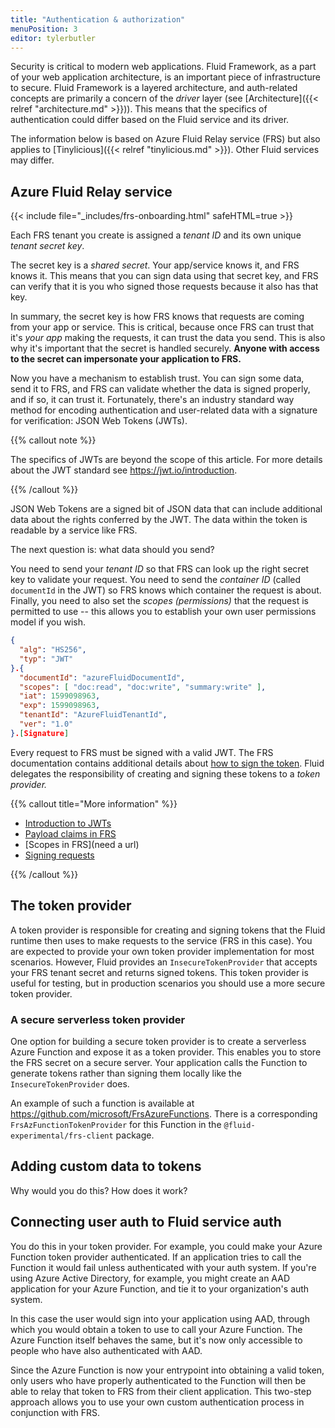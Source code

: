 ```yaml
---
title: "Authentication & authorization"
menuPosition: 3
editor: tylerbutler
---
```


Security is critical to modern web applications. Fluid Framework, as a part of your web application architecture, is an
important piece of infrastructure to secure. Fluid Framework is a layered architecture, and auth-related concepts are
primarily a concern of the *driver* layer (see [Architecture]({{< relref "architecture.md" >}})). This means that the
specifics of authentication could differ based on the Fluid service and its driver.

The information below is based on Azure Fluid Relay service (FRS) but also applies to
[Tinylicious]({{< relref "tinylicious.md" >}}). Other Fluid services may differ.

## Azure Fluid Relay service

{{< include file="_includes/frs-onboarding.html" safeHTML=true >}}

Each FRS tenant you create is assigned a *tenant ID* and its own unique *tenant secret key*.

The secret key is a *shared secret*. Your app/service knows it, and FRS knows it. This means that you can sign data
using that secret key, and FRS can verify that it is you who signed those requests because it also has that key.

In summary, the secret key is how FRS knows that requests are coming from your app or service. This is critical, because
once FRS can trust that it's *your app* making the requests, it can trust the data you send. This is also why it's
important that the secret is handled securely. **Anyone with access to the secret can impersonate your application to
FRS.**

Now you have a mechanism to establish trust. You can sign some data, send it to FRS, and FRS can validate whether the
data is signed properly, and if so, it can trust it. Fortunately, there's an industry standard way method for encoding
authentication and user-related data with a signature for verification: JSON Web Tokens (JWTs).

{{% callout note %}}

The specifics of JWTs are beyond the scope of this article. For more details about the JWT standard see
<https://jwt.io/introduction>.

{{% /callout %}}

JSON Web Tokens are a signed bit of JSON data that can include additional data about the rights conferred by the
JWT. The data within the token is readable by a service like FRS.

The next question is: what data should you send?

You need to send your *tenant ID* so that FRS can look up the right secret key to validate your request. You need to
send the *container ID* (called `documentId` in the JWT) so FRS knows which container the request is about. Finally, you
need to also set the *scopes (permissions)* that the request is permitted to use -- this allows you to establish your
own user permissions model if you wish.

```json {linenos=inline,hl_lines=["5-6",9]}
{
  "alg": "HS256",
  "typ": "JWT"
}.{
  "documentId": "azureFluidDocumentId",
  "scopes": [ "doc:read", "doc:write", "summary:write" ],
  "iat": 1599098963,
  "exp": 1599098963,
  "tenantId": "AzureFluidTenantId",
  "ver": "1.0"
}.[Signature]
```

Every request to FRS must be signed with a valid JWT. The FRS documentation contains additional details about [how to
sign the token][1]. Fluid delegates the responsibility of creating and signing these tokens to a *token provider.*

[1]: (https://github.com/MicrosoftDocs/azure-fluid-preview-pr/blob/main/azure-fluid-relay-preview-pr/articles/howtos/fluid-jwtoken.md#how-can-you-generate-an-azure-fluid-relay-token)

{{% callout title="More information" %}}

* [Introduction to JWTs](https://jwt.io/introduction)
* [Payload claims in FRS](https://github.com/MicrosoftDocs/azure-fluid-preview-pr/blob/main/azure-fluid-relay-preview-pr/articles/howtos/fluid-jwtoken.md#payload-claims)
* [Scopes in FRS](need a url)
* [Signing requests](https://github.com/MicrosoftDocs/azure-fluid-preview-pr/blob/main/azure-fluid-relay-preview-pr/articles/howtos/fluid-jwtoken.md#how-can-you-generate-an-azure-fluid-relay-token)

{{% /callout %}}

## The token provider

A token provider is responsible for creating and signing tokens that the Fluid runtime then uses to make requests to the
service (FRS in this case). You are expected to provide your own token provider implementation for most scenarios.
However, Fluid provides an `InsecureTokenProvider` that accepts your FRS tenant secret and returns signed tokens. This
token provider is useful for testing, but in production scenarios you should use a more secure token provider.

### A secure serverless token provider

One option for building a secure token provider is to create a serverless Azure Function and expose it as a token
provider. This enables you to store the FRS secret on a secure server. Your application calls the Function to generate
tokens rather than signing them locally like the `InsecureTokenProvider` does.

An example of such a function is available at <https://github.com/microsoft/FrsAzureFunctions>. There is a
corresponding `FrsAzFunctionTokenProvider` for this Function in the `@fluid-experimental/frs-client` package.

## Adding custom data to tokens

Why would you do this? How does it work?

## Connecting user auth to Fluid service auth

You do this in your token provider. For example, you could make your Azure Function token provider authenticated. If an
application tries to call the Function it would fail unless authenticated with your auth system. If you're using Azure
Active Directory, for example, you might create an AAD application for your Azure Function, and tie it to your
organization's auth system.

In this case the user would sign into your application using AAD, through which you would obtain a token to use to call
your Azure Function. The Azure Function itself behaves the same, but it's now only accessible to people who have also
authenticated with AAD.

Since the Azure Function is now your entrypoint into obtaining a valid token, only users who have properly authenticated to the Function will then be able to relay that token to FRS from their client application. This two-step approach allows you to use your own custom authentication process in conjunction with FRS.
